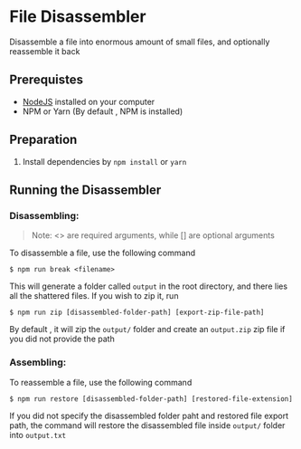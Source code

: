# File Disassembler
Disassemble a file into enormous amount of small files, and optionally reassemble it back

## Prerequistes
* [NodeJS](https://nodejs.org/en/) installed on your computer
* NPM or Yarn (By default , NPM is installed)

## Preparation
1. Install dependencies by `npm install` or `yarn`

## Running the Disassembler

### Disassembling:
> Note: <> are required arguments, while [] are optional arguments

To disassemble a file, use the following command
```
$ npm run break <filename>
```
This will generate a folder called `output` in the root directory, and there lies all the shattered files. If you wish to zip it, run
```
$ npm run zip [disassembled-folder-path] [export-zip-file-path]
```
By default , it will zip the `output/` folder and create an `output.zip` zip file if you did not provide the path

### Assembling:
To reassemble a file, use the following command
```
$ npm run restore [disassembled-folder-path] [restored-file-extension]
```
If you did not specify the disassembled folder paht and restored file export path, the command will restore the disassembled file inside `output/` folder into `output.txt`